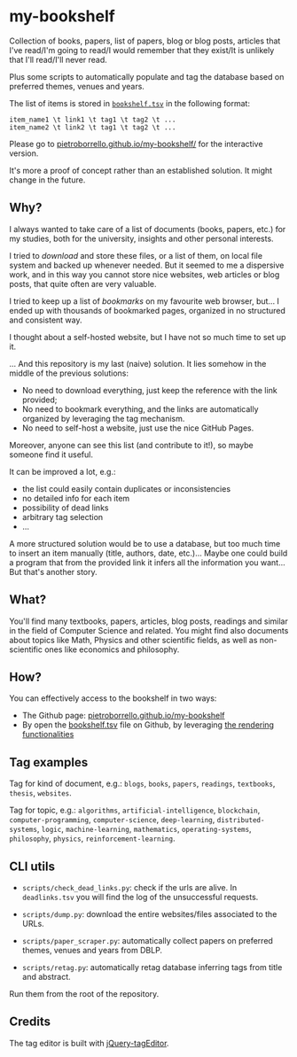 # my-bookshelf
Collection of books, papers, list of papers, blog or blog posts, articles that I've read/I'm going to read/I would remember that they exist/It is unlikely that I'll read/I'll never read.

Plus some scripts to automatically populate and tag the database based on preferred themes, venues and years.

The list of items is stored in [`bookshelf.tsv`](./bookshelf.tsv) in the following format:

    item_name1 \t link1 \t tag1 \t tag2 \t ...
    item_name2 \t link2 \t tag1 \t tag2 \t ...

Please go to [pietroborrello.github.io/my-bookshelf/](https://pietroborrello.github.io/my-bookshelf/) for the interactive version.

It's more a proof of concept rather than an established solution. It might change in the future.

## Why?
I always wanted to take care of a list of documents (books, papers, etc.) for my studies, both for the university, insights and other personal interests.

I tried to _download_ and store these files, or a list of them, on local file system and backed up whenever needed. But it seemed to me a dispersive work, and in this way you cannot store nice websites, web articles or blog posts, that quite often are very valuable.

I tried to keep up a list of _bookmarks_ on my favourite web browser, but... I ended up with thousands of bookmarked pages, organized in no structured and consistent way.

I thought about a self-hosted website, but I have not so much time to set up it.

... And this repository is my last (naive) solution. It lies somehow in the middle of the previous solutions:
- No need to download everything, just keep the reference with the link provided;
- No need to bookmark everything, and the links are automatically organized by leveraging the tag mechanism.
- No need to self-host a website, just use the nice GitHub Pages.

Moreover, anyone can see this list (and contribute to it!), so maybe someone find it useful.

It can be improved a lot, e.g.:
- the list could easily contain duplicates or inconsistencies
- no detailed info for each item
- possibility of dead links
- arbitrary tag selection
- ...

A more structured solution would be to use a database, but too much time to insert an item manually (title, authors, date, etc.)... Maybe one could build a program that from the provided link it infers all the information you want... But that's another story.


## What?
You'll find many textbooks, papers, articles, blog posts, readings and similar in the field of Computer Science and related. You might find also documents about topics like Math, Physics and other scientific fields, as well as non-scientific ones like economics and philosophy.

## How?

You can effectively access to the bookshelf in two ways:

- The Github page: [pietroborrello.github.io/my-bookshelf](https://pietroborrello.github.io/my-bookshelf/)
- By open the [bookshelf.tsv](https://github.com/pietroborrello/my-bookshelf/blob/master/bookshelf.tsv) file on Github, by leveraging [the rendering functionalities](https://help.github.com/articles/rendering-csv-and-tsv-data/)

## Tag examples

Tag for kind of document, e.g.: `blogs`, `books`, `papers`, `readings`, `textbooks`, `thesis`, `websites`.

Tag for topic, e.g.: `algorithms`, `artificial-intelligence`, `blockchain`, `computer-programming`, `computer-science`, `deep-learning`, `distributed-systems`, `logic`, `machine-learning`, `mathematics`, `operating-systems`, `philosophy`, `physics`, `reinforcement-learning`.

## CLI utils

- `scripts/check_dead_links.py`: check if the urls are alive. 
In `deadlinks.tsv` you will find the log of the unsuccessful requests.

- `scripts/dump.py`: download the entire websites/files associated to the URLs.

- `scripts/paper_scraper.py`: automatically collect papers on preferred themes, venues and years from DBLP.

- `scripts/retag.py`: automatically retag database inferring tags from title and abstract.

Run them from the root of the repository.

## Credits

The tag editor is built with [jQuery-tagEditor](https://github.com/Pixabay/jQuery-tagEditor).
